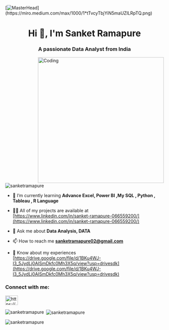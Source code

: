 [![MasterHead](https://1.bp.blogspot.com/-7A4WynwLsM...)](https://miro.medium.com/max/1000/1*tTvcyTbjYiN5maUZILRpTQ.png)
<h1 align="center">Hi 👋, I'm Sanket Ramapure</h1>
<h3 align="center">A passionate Data Analyst from India</h3>

<img align="right" alt="Coding" width="400" src="https://scatterpie.io/wp-content/uploads/2020/08/Data-report-4.gif">

<p align="left"> <img src="https://komarev.com/ghpvc/?username=sanketramapure&label=Profile%20views&color=0e75b6&style=flat" alt="sanketramapure" /> </p>

- 🌱 I’m currently learning **Advance Excel, Power BI ,My SQL , Python , Tableau , R Language**

- 👨‍💻 All of my projects are available at [https://www.linkedin.com/in/sanket-ramapure-066559200/](https://www.linkedin.com/in/sanket-ramapure-066559200/)

- 💬 Ask me about **Data Analysis, DATA**

- 📫 How to reach me **sanketramapure02@gmail.com**

- 📄 Know about my experiences [https://drive.google.com/file/d/1BKu4WJ-I3_5JydLj0AISmDkfc0Mh3X5q/view?usp=drivesdk](https://drive.google.com/file/d/1BKu4WJ-I3_5JydLj0AISmDkfc0Mh3X5q/view?usp=drivesdk)

<h3 align="left">Connect with me:</h3>
<p align="left">
<a href="https://linkedin.com/in/https://www.linkedin.com/in/sanket-ramapure-066559200/" target="blank"><img align="center" src="https://raw.githubusercontent.com/rahuldkjain/github-profile-readme-generator/master/src/images/icons/Social/linked-in-alt.svg" alt="https://www.linkedin.com/in/sanket-ramapure-066559200/" height="30" width="40" /></a>
</p>

<p><img align="left" src="https://github-readme-stats.vercel.app/api/top-langs?username=sanketramapure&show_icons=true&locale=en&layout=compact" alt="sanketramapure" /></p>

<p>&nbsp;<img align="center" src="https://github-readme-stats.vercel.app/api?username=sanketramapure&show_icons=true&locale=en" alt="sanketramapure" /></p>

<p><img align="center" src="https://github-readme-streak-stats.herokuapp.com/?user=sanketramapure&" alt="sanketramapure" /></p>
